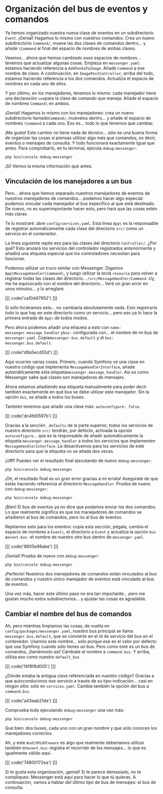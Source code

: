 # Organización del bus de eventos y comandos

Ya hemos organizado nuestra nueva clase de eventos en un subdirectorio `Event`. ¡Genial! Hagamos lo mismo con nuestros comandos. Crea un nuevo subdirectorio `Command/`, mueve las dos clases de comandos dentro... y añade `\Command` al final del espacio de nombres de ambas clases.

Veamos... ahora que hemos cambiado esos espacios de nombres... tenemos que actualizar algunas cosas. Empieza en `messenger.yaml`: estamos haciendo referencia a `AddPonkaToImage`. Añade `Command` a ese nombre de clase. A continuación, en `ImagePostController`, arriba del todo, estamos haciendo referencia a los dos comandos. Actualiza el espacio de nombres en cada uno de ellos.

Y por último, en los manejadores, tenemos lo mismo: cada manejador tiene una declaración `use`para la clase de comando que maneja. Añade el espacio de nombres `Command\` en ambos.

¡Genial! Hagamos lo mismo con los manejadores: crea un nuevo subdirectorio llamado`Command/`, muévelos dentro... y añade el espacio de nombres `\Command` a cada uno. Eso es... todo lo que tenemos que cambiar.

¡Me gusta! Este cambio no tiene nada de técnico... sólo es una buena forma de organizar las cosas si piensas utilizar algo más que comandos, es decir, eventos o mensajes de consulta. Y todo funcionará exactamente igual que antes. Para comprobarlo, en tu terminal, ejecuta `debug:messenger`:

```terminal-silent
php bin/console debug:messenger
```

¡Sí! Vemos la misma información que antes.

## Vinculación de los manejadores a un bus

Pero... ahora que hemos separado nuestros manejadores de eventos de nuestros manejadores de comandos... podemos hacer algo especial: podemos vincular cada manejador al bus específico al que está destinado. De nuevo, no es superimportante hacer esto, pero hará que las cosas estén más claras.

Te lo mostraré: abre `config/services.yaml`. Esta línea `App\` es la responsable de registrar automáticamente cada clase del directorio `src/` como un servicio en el contenedor.

La línea siguiente repite eso para las clases del directorio `Controller/`. ¿Por qué? Esto anulará los servicios del controlador registrados anteriormente y añadirá una etiqueta especial que los controladores necesitan para funcionar.

Podemos utilizar un truco similar con Messenger. Digamos `App\MessageHandler\Command\`, y luego utilizar la tecla `resource` para volver a registrar todas las clases del directorio`../src/MessageHandler/Command`. Uy, me he equivocado con el nombre del directorio... Veré un gran error en unos minutos... y lo arreglaré.

[[[ code('ca10d47952') ]]]

Si sólo hiciéramos esto... no cambiaría absolutamente nada. Esto registraría todo lo que hay en este directorio como un servicio... pero eso ya lo hace la primera entrada de `App\` de todos modos.

Pero ahora podemos añadir una etiqueta a esto con `name: messenger.message_handler` y`bus:` configurada con... el nombre de mi bus de `messenger.yaml`. Copia`messenger.bus.default` y di `bus: messenger.bus.default`.

[[[ code('d9a5ecd55d') ]]]

Aquí ocurren varias cosas. Primero, cuando Symfony ve una clase en nuestro código que implementa `MessageHandlerInterface`, añade automáticamente esta etiqueta`messenger.message_handler`. Así es como Messenger sabe qué clases son manejadoras de mensajes.

Ahora estamos añadiendo esa etiqueta manualmente para poder decir también exactamente en qué bus se debe utilizar este manejador. Sin la opción `bus`, se añade a todos los buses.

También tenemos que añadir una clave más: `autoconfigure: false`.

[[[ code('dc4fd0597b') ]]]

Gracias a la sección `_defaults` de la parte superior, todos los servicios de nuestro directorio `src/` tendrán, por defecto, activada la opción `autoconfigure`... que es la responsable de añadir automáticamente la etiqueta `messenger.message_handler` a todos los servicios que implementen `MessageHandlerInterface`. La desactivamos para los servicios de este directorio para que la etiqueta no se añada dos veces.

¡Ufff! Puedes ver el resultado final ejecutando de nuevo `debug:messenger`.

```terminal-silent
php bin/console debug:messenger
```

¡Oh, el resultado final es un gran error gracias a mi errata! Asegúrate de que estás haciendo referencia al directorio `MessageHandler`. Prueba de nuevo con `debug:messenger`:

```terminal-silent
php bin/console debug:messenger
```

¡Bien! El bus de eventos ya no dice que podamos enviar los dos comandos. Lo que realmente significa es que los manejadores de comandos se añadieron al bus de comandos, pero no al bus de eventos.

Repitamos esto para los eventos: copia esta sección, pégala, cambia el espacio de nombres a `Event\`, el directorio a `Event` y actualiza la opción `bus` a`event.bus` -el nombre de nuestro otro bus dentro de `messenger.yaml`.

[[[ code('8805e98abe') ]]]

¡Genial! Prueba de nuevo con `debug:messenger`:

```terminal-silent
php bin/console debug:messenger
```

¡Perfecto! Nuestros dos manejadores de comandos están vinculados al bus de comandos y nuestro único manejador de eventos está vinculado al bus de eventos.

Una vez más, hacer este último paso no era tan importante... pero me gustan mucho estos subdirectorios... y ajustar las cosas es agradable.

## Cambiar el nombre del bus de comandos

Ah, pero mientras limpiamos las cosas, de vuelta en `config/packages/messenger.yaml`, nuestro bus principal se llama `messenger.bus.default`, que se convierte en el id de servicio del bus en el contenedor. Usamos este nombre... sólo porque ese es el valor por defecto que usa Symfony cuando sólo tienes un bus. Pero como este es un bus de comandos, ¡llamémoslo así! Cámbiale el nombre a `command.bus`. Y arriba, utiliza eso como nuestro `default_bus`.

[[[ code('f4f8f8d005') ]]]

¿Dónde estaba la antigua clave referenciada en nuestro código? Gracias a que autoconducimos ese servicio a través de su tipo-indicación... casi en ningún sitio: sólo en `services.yaml`. Cambia también la opción del bus a `command.bus`.

[[[ code('a43eab21de') ]]]

Comprueba todo ejecutando `debug:messenger` una vez más:

```terminal-silent
php bin/console debug:messenger
```

Qué bien: dos buses, cada uno con un gran nombre y que sólo conocen los manejadores correctos.

Ah, y este `AuditMiddleware` es algo que realmente deberíamos utilizar también en`event.bus`: registra el recorrido de los mensajes... lo que es igualmente válido aquí.

[[[ code('74800172ea') ]]]

Si te gusta esta organización, ¡genial! Si te parece demasiado, no te compliques: Messenger está aquí para hacer lo que tú quieras. A continuación, vamos a hablar del último tipo de bus de mensajes: el bus de consulta.
